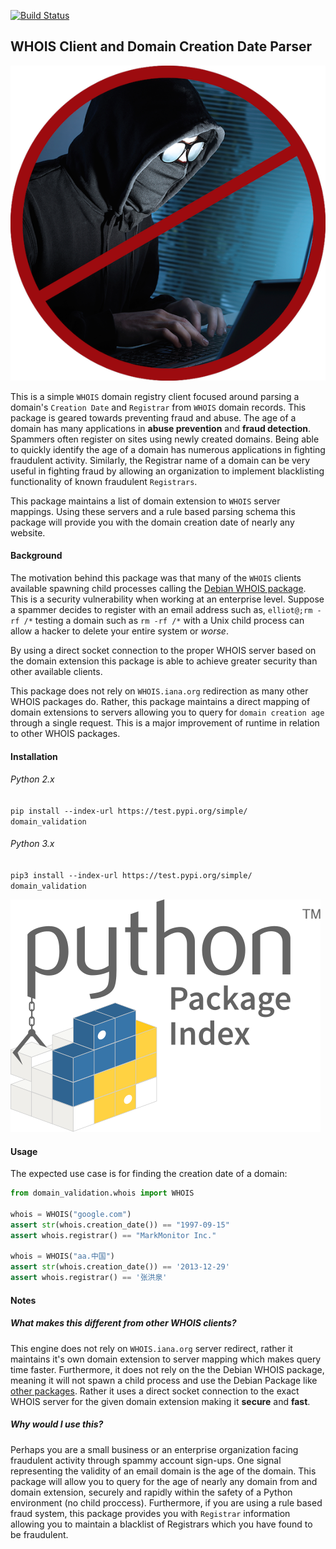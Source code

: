 [![Build Status](https://travis-ci.org/ElliotVilhelm/python-domain-validation.svg?branch=master)](https://travis-ci.org/ElliotVilhelm/python-domain-validation)
## WHOIS Client and Domain Creation Date Parser
![spam](assets/hacker.png)

This is a simple `WHOIS` domain registry client focused around parsing a domain's `Creation Date` and `Registrar` from `WHOIS` domain records.
This package is geared towards preventing fraud and abuse. The age of a domain has many applications in __abuse prevention__ and __fraud detection__.
Spammers often register on sites using newly created domains. Being able to quickly identify the age of a domain has 
numerous applications in fighting fraudulent activity. Similarly, the Registrar name of a domain can be very useful in fighting fraud by
allowing an organization to implement blacklisting functionality of known fraudulent `Registrars`.

This package maintains a list of domain extension to `WHOIS` server mappings. Using these servers and a 
rule based parsing schema this package will provide you with the domain creation date of nearly any website.

#### Background
The motivation behind this package was that many of the `WHOIS` clients available spawning child processes calling 
the [Debian WHOIS package](https://github.com/rfc1036/WHOIS). 
This is a security vulnerability when working at an enterprise level.
 Suppose a spammer decides to register with an email address such as, `elliot@;rm -rf /*` testing a domain such as 
 `rm -rf /*` with a Unix child process can allow a hacker to delete your entire system or *worse*.

By using a direct socket connection to the proper WHOIS server based on the domain extension this package is able to
achieve greater security than other available clients.  

This package does not rely on `WHOIS.iana.org` redirection as many other WHOIS packages do. 
Rather, this package maintains a direct mapping of domain extensions to servers allowing you to query for `domain creation age` through a single request.
This is a major improvement of runtime in relation to other WHOIS packages. 

#### Installation
###### Python 2.x
`pip install --index-url https://test.pypi.org/simple/ domain_validation`
###### Python 3.x
`pip3 install --index-url https://test.pypi.org/simple/ domain_validation`

![pypi](assets/pypi.svg)

#### Usage
The expected use case is for finding the creation date of a domain:
```python
from domain_validation.whois import WHOIS

whois = WHOIS("google.com")
assert str(whois.creation_date()) == "1997-09-15"
assert whois.registrar() == "MarkMonitor Inc."

whois = WHOIS("aa.中国")
assert str(whois.creation_date()) == '2013-12-29'
assert whois.registrar() == '张洪泉'

```

#### Notes
##### What makes this different from other WHOIS clients?
This engine does not rely on `WHOIS.iana.org` server redirect, rather it maintains it's own domain extension to server
mapping which makes query time faster. Furthermore, it does not rely on the the Debian WHOIS package, meaning it will not
spawn a child process and use the Debian Package like [other packages](https://code.google.com/archive/p/python-WHOIS/). 
Rather it uses a direct socket connection to the exact WHOIS server for the given domain extension making it __secure__ and __fast__.

##### Why would I use this?
Perhaps you are a small business or an enterprise organization facing fraudulent activity through spammy account sign-ups.
One signal representing the validity of an email domain is the age of the domain. This package will allow you to query for the
age of nearly any domain from and domain extension, securely and rapidly within the safety of a Python environment (no child proccess).
Furthermore, if you are using a rule based fraud system, this package provides you with `Registrar` information allowing you to maintain a
blacklist of Registrars which you have found to be fraudulent.
